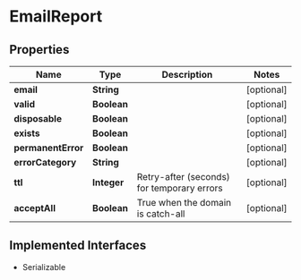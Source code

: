 

# EmailReport


## Properties

| Name | Type | Description | Notes |
|------------ | ------------- | ------------- | -------------|
|**email** | **String** |  |  [optional] |
|**valid** | **Boolean** |  |  [optional] |
|**disposable** | **Boolean** |  |  [optional] |
|**exists** | **Boolean** |  |  [optional] |
|**permanentError** | **Boolean** |  |  [optional] |
|**errorCategory** | **String** |  |  [optional] |
|**ttl** | **Integer** | Retry-after (seconds) for temporary errors |  [optional] |
|**acceptAll** | **Boolean** | True when the domain is catch-all |  [optional] |


## Implemented Interfaces

* Serializable


